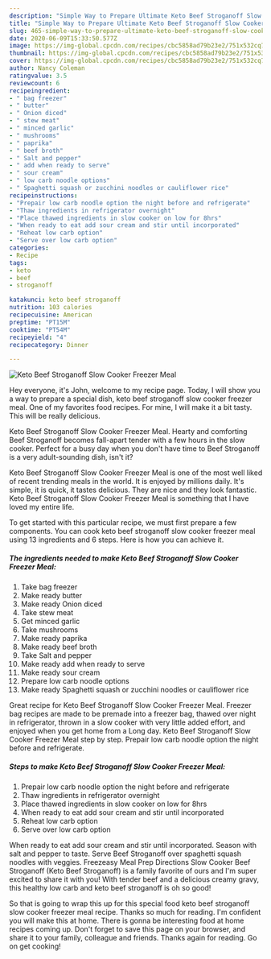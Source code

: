 ```yaml
---
description: "Simple Way to Prepare Ultimate Keto Beef Stroganoff Slow Cooker Freezer Meal"
title: "Simple Way to Prepare Ultimate Keto Beef Stroganoff Slow Cooker Freezer Meal"
slug: 465-simple-way-to-prepare-ultimate-keto-beef-stroganoff-slow-cooker-freezer-meal
date: 2020-06-09T15:33:50.577Z
image: https://img-global.cpcdn.com/recipes/cbc5858ad79b23e2/751x532cq70/keto-beef-stroganoff-slow-cooker-freezer-meal-recipe-main-photo.jpg
thumbnail: https://img-global.cpcdn.com/recipes/cbc5858ad79b23e2/751x532cq70/keto-beef-stroganoff-slow-cooker-freezer-meal-recipe-main-photo.jpg
cover: https://img-global.cpcdn.com/recipes/cbc5858ad79b23e2/751x532cq70/keto-beef-stroganoff-slow-cooker-freezer-meal-recipe-main-photo.jpg
author: Nancy Coleman
ratingvalue: 3.5
reviewcount: 6
recipeingredient:
- " bag freezer"
- " butter"
- " Onion diced"
- " stew meat"
- " minced garlic"
- " mushrooms"
- " paprika"
- " beef broth"
- " Salt and pepper"
- " add when ready to serve"
- " sour cream"
- " low carb noodle options"
- " Spaghetti squash or zucchini noodles or cauliflower rice"
recipeinstructions:
- "Prepair low carb noodle option the night before and refrigerate"
- "Thaw ingredients in refrigerator overnight"
- "Place thawed ingredients in slow cooker on low for 8hrs"
- "When ready to eat add sour cream and stir until incorporated"
- "Reheat low carb option"
- "Serve over low carb option"
categories:
- Recipe
tags:
- keto
- beef
- stroganoff

katakunci: keto beef stroganoff 
nutrition: 103 calories
recipecuisine: American
preptime: "PT15M"
cooktime: "PT54M"
recipeyield: "4"
recipecategory: Dinner

---
```



![Keto Beef Stroganoff Slow Cooker Freezer Meal](https://img-global.cpcdn.com/recipes/cbc5858ad79b23e2/751x532cq70/keto-beef-stroganoff-slow-cooker-freezer-meal-recipe-main-photo.jpg)

Hey everyone, it's John, welcome to my recipe page. Today, I will show you a way to prepare a special dish, keto beef stroganoff slow cooker freezer meal. One of my favorites food recipes. For mine, I will make it a bit tasty. This will be really delicious.

Keto Beef Stroganoff Slow Cooker Freezer Meal. Hearty and comforting Beef Stroganoff becomes fall-apart tender with a few hours in the slow cooker. Perfect for a busy day when you don&#39;t have time to Beef Stroganoff is a very adult-sounding dish, isn&#39;t it?

Keto Beef Stroganoff Slow Cooker Freezer Meal is one of the most well liked of recent trending meals in the world. It is enjoyed by millions daily. It's simple, it is quick, it tastes delicious. They are nice and they look fantastic. Keto Beef Stroganoff Slow Cooker Freezer Meal is something that I have loved my entire life.


To get started with this particular recipe, we must first prepare a few components. You can cook keto beef stroganoff slow cooker freezer meal using 13 ingredients and 6 steps. Here is how you can achieve it.

<!--inarticleads1-->

##### The ingredients needed to make Keto Beef Stroganoff Slow Cooker Freezer Meal:

1. Take  bag freezer
1. Make ready  butter
1. Make ready  Onion diced
1. Take  stew meat
1. Get  minced garlic
1. Take  mushrooms
1. Make ready  paprika
1. Make ready  beef broth
1. Take  Salt and pepper
1. Make ready  add when ready to serve
1. Make ready  sour cream
1. Prepare  low carb noodle options
1. Make ready  Spaghetti squash or zucchini noodles or cauliflower rice


Great recipe for Keto Beef Stroganoff Slow Cooker Freezer Meal. Freezer bag recipes are made to be premade into a freezer bag, thawed over night in refrigerator, thrown in a slow cooker with very little added effort, and enjoyed when you get home from a Long day. Keto Beef Stroganoff Slow Cooker Freezer Meal step by step. Prepair low carb noodle option the night before and refrigerate. 

<!--inarticleads2-->

##### Steps to make Keto Beef Stroganoff Slow Cooker Freezer Meal:

1. Prepair low carb noodle option the night before and refrigerate
1. Thaw ingredients in refrigerator overnight
1. Place thawed ingredients in slow cooker on low for 8hrs
1. When ready to eat add sour cream and stir until incorporated
1. Reheat low carb option
1. Serve over low carb option


When ready to eat add sour cream and stir until incorporated. Season with salt and pepper to taste. Serve Beef Stroganoff over spaghetti squash noodles with veggies. Freezeasy Meal Prep Directions Slow Cooker Beef Stroganoff (Keto Beef Stroganoff) is a family favorite of ours and I&#39;m super excited to share it with you! With tender beef and a delicious creamy gravy, this healthy low carb and keto beef stroganoff is oh so good! 

So that is going to wrap this up for this special food keto beef stroganoff slow cooker freezer meal recipe. Thanks so much for reading. I'm confident you will make this at home. There is gonna be interesting food at home recipes coming up. Don't forget to save this page on your browser, and share it to your family, colleague and friends. Thanks again for reading. Go on get cooking!
